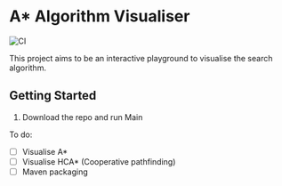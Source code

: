 # A* Algorithm Visualiser

![CI](https://github.com/gowrizrh/A-Visualiser/workflows/Java%20CI%20with%20Maven/badge.svg)

This project aims to be an interactive playground to visualise the search
algorithm.

## Getting Started
1. Download the repo and run Main

To do:
- [ ] Visualise A*
- [ ] Visualise HCA* (Cooperative pathfinding)
- [ ] Maven packaging